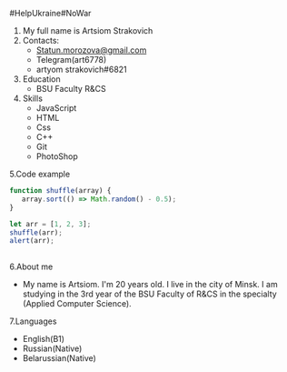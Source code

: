 #HelpUkraine#NoWar
1. My full name is Artsiom Strakovich
2. Contacts:
    - Statun.morozova@gmail.com
    - Telegram(art6778)
    - artyom strakovich#6821
3. Education
   - BSU Faculty R&CS
4. Skills
    - JavaScript
    - HTML
    - Css
    - C++
    - Git
    - PhotoShop

5.Code example
      
```JavaScript
function shuffle(array) {
   array.sort(() => Math.random() - 0.5);
}

let arr = [1, 2, 3];
shuffle(arr);
alert(arr);
      
```
6.About me
- My name is Artsiom. I'm 20 years old. I live in the city of Minsk. I am studying in the 3rd year of the BSU Faculty of R&CS in the specialty (Applied Computer Science).

7.Languages
  - English(B1)
  - Russian(Native)
  - Belarussian(Native)